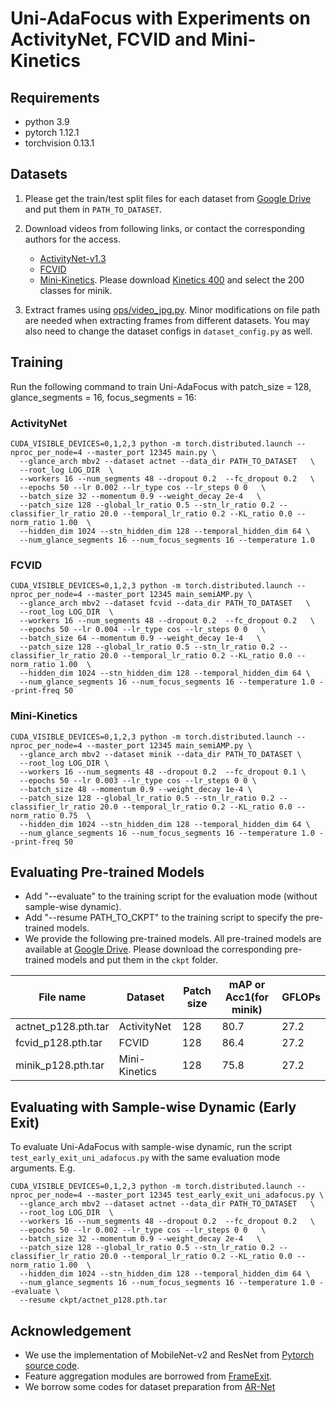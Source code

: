 # Uni-AdaFocus with Experiments on ActivityNet, FCVID and Mini-Kinetics

## Requirements

- python 3.9
- pytorch 1.12.1
- torchvision 0.13.1

## Datasets
1. Please get the train/test split files for each dataset from [Google Drive](https://drive.google.com/drive/folders/1QZ2gVoGMh3Xe20kgdG6s7cnQTYsDWQXz?usp=sharing) and put them in `PATH_TO_DATASET`.
2. Download videos from following links, or contact the corresponding authors for the access. 

   - [ActivityNet-v1.3](http://activity-net.org/download.html) 
   - [FCVID](https://drive.google.com/drive/folders/1cPSc3neTQwvtSPiVcjVZrj0RvXrKY5xj)
   - [Mini-Kinetics](https://deepmind.com/research/open-source/kinetics). Please download [Kinetics 400](https://storage.googleapis.com/deepmind-media/Datasets/kinetics400.tar.gz) and select the 200 classes for minik.

3. Extract frames using [ops/video_jpg.py](ops/video_jpg.py). Minor modifications on file path are needed when extracting frames from different datasets. You may also need to change the dataset configs in `dataset_config.py`  as well.

## Training

Run the following command to train Uni-AdaFocus with patch_size = 128, glance_segments = 16, focus_segments = 16:

### ActivityNet

```
CUDA_VISIBLE_DEVICES=0,1,2,3 python -m torch.distributed.launch --nproc_per_node=4 --master_port 12345 main.py \
  --glance_arch mbv2 --dataset actnet --data_dir PATH_TO_DATASET   \
  --root_log LOG_DIR  \
  --workers 16 --num_segments 48 --dropout 0.2  --fc_dropout 0.2   \
  --epochs 50 --lr 0.002 --lr_type cos --lr_steps 0 0   \
  --batch_size 32 --momentum 0.9 --weight_decay 2e-4   \
  --patch_size 128 --global_lr_ratio 0.5 --stn_lr_ratio 0.2 --classifier_lr_ratio 20.0 --temporal_lr_ratio 0.2 --KL_ratio 0.0 --norm_ratio 1.00  \
  --hidden_dim 1024 --stn_hidden_dim 128 --temporal_hidden_dim 64 \
  --num_glance_segments 16 --num_focus_segments 16 --temperature 1.0 
```

### FCVID

```
CUDA_VISIBLE_DEVICES=0,1,2,3 python -m torch.distributed.launch --nproc_per_node=4 --master_port 12345 main_semiAMP.py \
  --glance_arch mbv2 --dataset fcvid --data_dir PATH_TO_DATASET   \
  --root_log LOG_DIR  \
  --workers 16 --num_segments 48 --dropout 0.2  --fc_dropout 0.2   \
  --epochs 50 --lr 0.004 --lr_type cos --lr_steps 0 0   \
  --batch_size 64 --momentum 0.9 --weight_decay 1e-4   \
  --patch_size 128 --global_lr_ratio 0.5 --stn_lr_ratio 0.2 --classifier_lr_ratio 20.0 --temporal_lr_ratio 0.2 --KL_ratio 0.0 --norm_ratio 1.00  \
  --hidden_dim 1024 --stn_hidden_dim 128 --temporal_hidden_dim 64 \
  --num_glance_segments 16 --num_focus_segments 16 --temperature 1.0 --print-freq 50 
```

### Mini-Kinetics

```
CUDA_VISIBLE_DEVICES=0,1,2,3 python -m torch.distributed.launch --nproc_per_node=4 --master_port 12345 main_semiAMP.py \
  --glance_arch mbv2 --dataset minik --data_dir PATH_TO_DATASET \
  --root_log LOG_DIR \
  --workers 16 --num_segments 48 --dropout 0.2  --fc_dropout 0.1 \
  --epochs 50 --lr 0.003 --lr_type cos --lr_steps 0 0 \
  --batch_size 48 --momentum 0.9 --weight_decay 1e-4 \
  --patch_size 128 --global_lr_ratio 0.5 --stn_lr_ratio 0.2 --classifier_lr_ratio 20.0 --temporal_lr_ratio 0.2 --KL_ratio 0.0 --norm_ratio 0.75  \
  --hidden_dim 1024 --stn_hidden_dim 128 --temporal_hidden_dim 64 \
  --num_glance_segments 16 --num_focus_segments 16 --temperature 1.0 --print-freq 50
```

## Evaluating Pre-trained Models

* Add "--evaluate" to the training script for the evaluation mode (without sample-wise dynamic).
* Add "--resume PATH_TO_CKPT" to the training script to specify the pre-trained models.
* We provide the following pre-trained models. All pre-trained models are available at [Google Drive](https://drive.google.com/drive/folders/1UsUSKjESAhfVGQV-CRPiUXxB16nvANnh?usp=drive_link). Please download the corresponding pre-trained models and put them in the `ckpt` folder.

|File name           |Dataset       |Patch size |mAP or Acc1(for minik) |GFLOPs  |
|---                 |---           |---        |---                    |---     |
|actnet_p128.pth.tar |ActivityNet   |128        |80.7                   |27.2    |
|fcvid_p128.pth.tar  |FCVID         |128        |86.4                   |27.2    |
|minik_p128.pth.tar  |Mini-Kinetics |128        |75.8                   |27.2    |


## Evaluating with Sample-wise Dynamic (Early Exit)

To evaluate Uni-AdaFocus with sample-wise dynamic, run the script `test_early_exit_uni_adafocus.py` with the same evaluation mode
arguments. E.g.

```
CUDA_VISIBLE_DEVICES=0,1,2,3 python -m torch.distributed.launch --nproc_per_node=4 --master_port 12345 test_early_exit_uni_adafocus.py \
  --glance_arch mbv2 --dataset actnet --data_dir PATH_TO_DATASET   \
  --root_log LOG_DIR  \
  --workers 16 --num_segments 48 --dropout 0.2  --fc_dropout 0.2   \
  --epochs 50 --lr 0.002 --lr_type cos --lr_steps 0 0   \
  --batch_size 32 --momentum 0.9 --weight_decay 2e-4   \
  --patch_size 128 --global_lr_ratio 0.5 --stn_lr_ratio 0.2 --classifier_lr_ratio 20.0 --temporal_lr_ratio 0.2 --KL_ratio 0.0 --norm_ratio 1.00  \
  --hidden_dim 1024 --stn_hidden_dim 128 --temporal_hidden_dim 64 \
  --num_glance_segments 16 --num_focus_segments 16 --temperature 1.0 --evaluate \
  --resume ckpt/actnet_p128.pth.tar
```

## Acknowledgement

- We use the implementation of MobileNet-v2 and ResNet from [Pytorch source code](https://pytorch.org/vision/stable/_modules/torchvision/models/mobilenetv2.html). 
- Feature aggregation modules are borrowed from [FrameExit](https://github.com/Qualcomm-AI-research/FrameExit).
- We borrow some codes for dataset preparation from [AR-Net](https://github.com/mengyuest/AR-Net#dataset-preparation)
